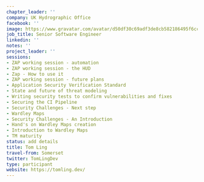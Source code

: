 ```yaml
---
chapter_leader: ''
company: UK Hydrographic Office
facebook: ''
image: https://www.gravatar.com/avatar/d50df30c69adf3de8cb582186495f6cc?s=150
job_title: Senior Software Engineer
linkedin: ''
notes: ''
project_leader: ''
sessions:
- ZAP working session - automation
- ZAP working session - the HUD
- Zap - How to use it
- ZAP working session - future plans
- Application Security Verification Standard
- State and future of threat modeling
- Writing security tests to confirm vulnerabilities and fixes
- Securing the CI Pipeline
- Security Challenges - Next step
- Wardley Maps
- Security Challenges - An Introduction
- Hand's on Wardley Maps creation
- Introduction to Wardley Maps
- TM maturity
status: add details
title: Tom Ling
travel-from: Somerset
twitter: TomLingDev
type: participant
website: https://tomling.dev/
---
```


<!-- put more details about participant here -->